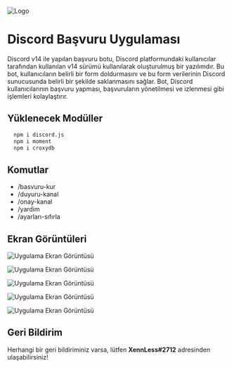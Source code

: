 
![Logo](https://cdn.discordapp.com/attachments/796790568444887081/1072105283779825714/XENNLESS.png)
# Discord Başvuru Uygulaması

Discord v14 ile yapılan başvuru botu, Discord platformundaki kullanıcılar tarafından kullanılan v14 sürümü kullanılarak oluşturulmuş bir yazılımdır. Bu bot, kullanıcıların belirli bir form doldurmasını ve bu form verilerinin Discord sunucusunda belirli bir şekilde saklanmasını sağlar. Bot, Discord kullanıcılarının başvuru yapması, başvuruların yönetilmesi ve izlenmesi gibi işlemleri kolaylaştırır.




## Yüklenecek Modüller

```bash 
  npm i discord.js
  npm i moment
  npm i croxydb
```
    
## Komutlar

- /basvuru-kur
- /duyuru-kanal
- /onay-kanal
- /yardim
- /ayarları-sıfırla

  
## Ekran Görüntüleri

![Uygulama Ekran Görüntüsü](https://cdn.discordapp.com/attachments/796790568444887081/1071954620869509170/image.png)

![Uygulama Ekran Görüntüsü](https://cdn.discordapp.com/attachments/796790568444887081/1071955994948673627/image.png)

![Uygulama Ekran Görüntüsü](https://cdn.discordapp.com/attachments/796790568444887081/1071955898987192340/image.png)

![Uygulama Ekran Görüntüsü](https://cdn.discordapp.com/attachments/796790568444887081/1071956077685526588/image.png)

![Uygulama Ekran Görüntüsü](https://cdn.discordapp.com/attachments/796790568444887081/1072106497909215342/image.png)



  
## Geri Bildirim

Herhangi bir geri bildiriminiz varsa, lütfen __XennLess#2712__ adresinden ulaşabilirsiniz!

  